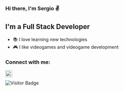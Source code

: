 ### Hi there, I'm Sergio ✌

## I'm a Full Stack Developer
- 📚 I love learning new technologies
- 🎮 I like videogames and videogame development

### Connect with me:
[<img align="left" alt="Sergio Muñoz | LinkedIn" width="22px" src="https://cdn.jsdelivr.net/npm/simple-icons@5.1.0/icons/linkedin.svg" />][linkedin]

</br>

![Visitor Badge](https://visitor-badge.laobi.icu/badge?page_id=serujin.serujin)

[linkedin]: https://www.linkedin.com/in/smunozli
